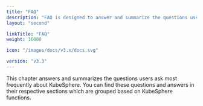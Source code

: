 ```yaml
---
title: "FAQ"
description: "FAQ is designed to answer and summarize the questions users ask most frequently about KubeSphere."
layout: "second"

linkTitle: "FAQ"
weight: 16000

icon: "/images/docs/v3.x/docs.svg"

version: "v3.3"
---
```


This chapter answers and summarizes the questions users ask most frequently about KubeSphere. You can find these questions and answers in their respective sections which are grouped based on KubeSphere functions.
